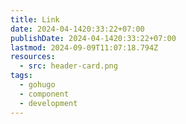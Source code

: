 ```yaml
---
title: Link
date: 2024-04-1420:33:22+07:00
publishDate: 2024-04-1420:33:22+07:00
lastmod: 2024-09-09T11:07:18.794Z
resources:
  - src: header-card.png
tags:
  - gohugo
  - component
  - development
---
```

